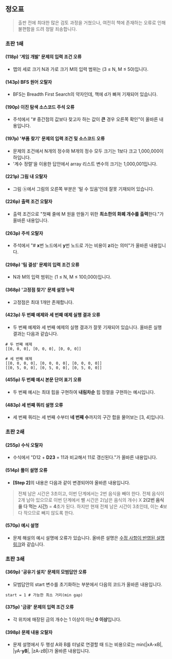 ## 정오표

> 출판 전에 최대한 많은 검토 과정을 거쳤으나, 여전히 책에 존재하는 오류로 인해 불편함을 드려 정말 죄송합니다.

### 초판 1쇄

#### (118p) '게임 개발' 문제의 입력 조건 오류

* 맵의 세로 크기 N과 가로 크기 M의 입력 범위는 (3 ≤ N, M ≤ 50)입니다.

#### (143p) BFS 원어 오탈자

* BFS는 Breadth First Search의 약자인데, 책에 d가 빠져 기재되어 있습니다.

#### (190p) 이진 탐색 소스코드 주석 오류

* 주석에서 "# 중간점의 값보다 찾고자 하는 값이 <b>큰</b> 경우 오른쪽 확인"이 올바른 내용입니다.

#### (197p) '부품 찾기' 문제의 입력 조건 및 소스코드 오류

* 문제의 조건에서 N개의 정수와 M개의 정수 모두 크기는 1보다 크고 1,000,000이하입니다.
* '계수 정렬'을 이용한 답안에서 array 리스트 변수의 크기는 1,000,001입니다.

#### (221p) 그림 내 오탈자

* 그림 ⓑ에서 그림의 오른쪽 부분은 '털 수 있음'인데 잘못 기재되어 있습니다.

#### (226p) 출력 조건 오탈자

* 출력 조건으로 "첫째 줄에 M 원을 만들기 위한 <b>최소한의 화폐 개수를 출력</b>한다."가 올바른 내용입니다.

#### (263p) 주석 오탈자

* 주석에서 "# <b>x</b>번 노드에서 <b>y</b>번 노드로 가는 비용이 <b>z</b>라는 의미"가 올바른 내용입니다.

#### (298p) '팀 결성' 문제의 입력 조건 오류

* N과 M의 입력 범위는 (1 ≤ N, M ≤ 100,000)입니다.

#### (368p) '고정점 찾기' 문제 설명 누락

* 고정점은 최대 1개만 존재합니다.

#### (423p) 두 번째 예제와 세 번째 예제 실행 결과 오류

* 두 번째 예제와 세 번째 예제의 실행 결과가 잘못 기재되어 있습니다. 올바른 실행 결과는 다음과 같습니다.
```
# 두 번째 예제
[[0, 0, 0], [0, 0, 0], [0, 0, 0]]

# 세 번째 예제
[[0, 0, 0, 0], [0, 0, 0, 0], [0, 0, 0, 0]]
[[0, 5, 0, 0], [0, 5, 0, 0], [0, 5, 0, 0]]
```

#### (455p) 두 번째 예시 본문 단어 표기 오류

* 두 번째 예시는 최대 힙을 구현하여 <b>내림차순</b> 힙 정렬을 구현하는 예시입니다.

#### (483p) 세 번째 쿼리 설명 오류

* 세 번째 쿼리는 세 번째 수부터 <b>네 번째 수</b>까지의 구간 합을 물어보는 [3, 4]입니다. 

### 초판 2쇄

#### (255p) 수식 오탈자

* 수식에서 "D12 + <b>D23</b> = 11과 비교해서 11로 갱신된다."가 올바른 내용입니다.

#### (514p) 풀이 설명 오류

* <b>\[Step 2\]</b>의 내용은 다음과 같이 변경되어야 올바른 내용입니다.
> 전체 남은 시간은 3초이고, 이번 단계에서는 2번 음식을 빼야 한다. 전체 음식이 2개 남아 있으므로 이번 단계에서 뺄 시간은 2(남은 음식의 개수) X <b>2(2번 음식을 다 먹는 시간)</b> = <b>4</b>초가 된다. 하지만 현재 전체 남은 시간이 3초인데, 이는 <b>4</b>보다 작으므로 빼지 않도록 한다.

#### (570p) 예시 설명

* 문제 해설의 예시 설명에 오류가 있습니다. 올바른 설명은 [수정 사항이 반영된 설명 링크](https://github.com/ndb796/python-for-coding-test/blob/master/16/5_notice.md)와 같습니다.

### 초판 3쇄

#### (369p) '공유기 설치' 문제의 모범답안 오류

* 모범답안의 start 변수를 초기화하는 부분에서 다음의 코드가 올바른 내용입니다.
```
start = 1 # 가능한 최소 거리(min gap)
```

#### (375p) '금광' 문제의 입력 조건 오류

* 각 위치에 매장된 금의 개수는 1 이상이 아닌 <b>0 이상</b>입니다.

#### (398p) 문제 내용 오탈자

* 문제 설명에서 두 행성 A와 B를 터널로 연결할 때 드는 비용으로는 min(|xA-xB|, |yA-<b>yB</b>|, |zA-zB|)가 올바른 내용입니다.
